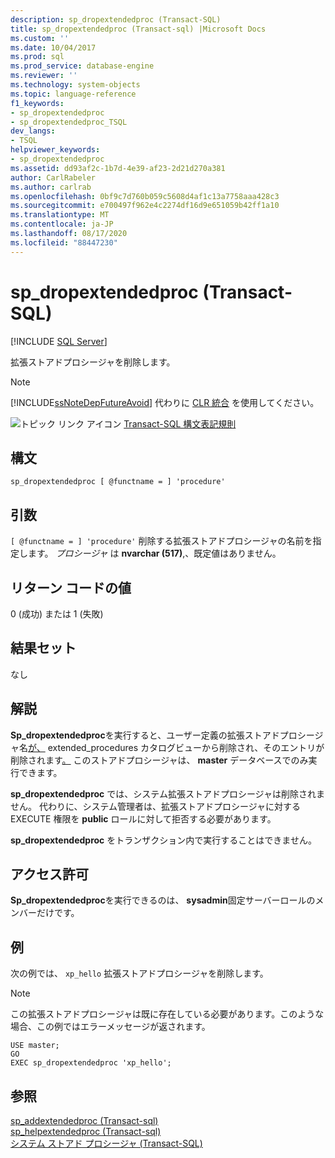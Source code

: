 ```yaml
---
description: sp_dropextendedproc (Transact-SQL)
title: sp_dropextendedproc (Transact-sql) |Microsoft Docs
ms.custom: ''
ms.date: 10/04/2017
ms.prod: sql
ms.prod_service: database-engine
ms.reviewer: ''
ms.technology: system-objects
ms.topic: language-reference
f1_keywords:
- sp_dropextendedproc
- sp_dropextendedproc_TSQL
dev_langs:
- TSQL
helpviewer_keywords:
- sp_dropextendedproc
ms.assetid: dd93af2c-1b7d-4e39-af23-2d21d270a381
author: CarlRabeler
ms.author: carlrab
ms.openlocfilehash: 0bf9c7d760b059c5608d4af1c13a7758aaa428c3
ms.sourcegitcommit: e700497f962e4c2274df16d9e651059b42ff1a10
ms.translationtype: MT
ms.contentlocale: ja-JP
ms.lasthandoff: 08/17/2020
ms.locfileid: "88447230"
---
```

# <a name="sp_dropextendedproc-transact-sql"></a>sp_dropextendedproc (Transact-SQL)
[!INCLUDE [SQL Server](../../includes/applies-to-version/sqlserver.md)]

  拡張ストアドプロシージャを削除します。  
  
> [!NOTE]  
>  [!INCLUDE[ssNoteDepFutureAvoid](../../includes/ssnotedepfutureavoid-md.md)] 代わりに [CLR 統合](../../relational-databases/clr-integration/common-language-runtime-integration-overview.md) を使用してください。  
  
  
 ![トピック リンク アイコン](../../database-engine/configure-windows/media/topic-link.gif "トピック リンク アイコン") [Transact-SQL 構文表記規則](../../t-sql/language-elements/transact-sql-syntax-conventions-transact-sql.md)  
  
## <a name="syntax"></a>構文  
  
```  
sp_dropextendedproc [ @functname = ] 'procedure'   
```  
  
## <a name="arguments"></a>引数  
`[ @functname = ] 'procedure'` 削除する拡張ストアドプロシージャの名前を指定します。 *プロシージャ* は **nvarchar (517)**,、既定値はありません。  
  
## <a name="return-code-values"></a>リターン コードの値  
 0 (成功) または 1 (失敗)  
  
## <a name="result-sets"></a>結果セット  
 なし  
  
## <a name="remarks"></a>解説  
 **Sp_dropextendedproc**を実行すると、ユーザー定義の拡張ストアドプロシージャ名[が、](../../relational-databases/system-catalog-views/sys-objects-transact-sql.md) extended_procedures カタログビューから削除され、そのエントリが削除されます[。](../../relational-databases/system-catalog-views/sys-extended-procedures-transact-sql.md) このストアドプロシージャは、 **master** データベースでのみ実行できます。  
  
**sp_dropextendedproc** では、システム拡張ストアドプロシージャは削除されません。 代わりに、システム管理者は、拡張ストアドプロシージャに対する EXECUTE 権限を **public** ロールに対して拒否する必要があります。  
  
 **sp_dropextendedproc** をトランザクション内で実行することはできません。  
  
## <a name="permissions"></a>アクセス許可  
 **Sp_dropextendedproc**を実行できるのは、 **sysadmin**固定サーバーロールのメンバーだけです。  
  
## <a name="examples"></a>例  
 次の例では、 `xp_hello` 拡張ストアドプロシージャを削除します。  
  
> [!NOTE]  
>  この拡張ストアドプロシージャは既に存在している必要があります。このような場合、この例ではエラーメッセージが返されます。  
  
```  
USE master;  
GO  
EXEC sp_dropextendedproc 'xp_hello';  
```  
  
## <a name="see-also"></a>参照  
 [sp_addextendedproc &#40;Transact-sql&#41;](../../relational-databases/system-stored-procedures/sp-addextendedproc-transact-sql.md)   
 [sp_helpextendedproc &#40;Transact-sql&#41;](../../relational-databases/system-stored-procedures/sp-helpextendedproc-transact-sql.md)   
 [システム ストアド プロシージャ &#40;Transact-SQL&#41;](../../relational-databases/system-stored-procedures/system-stored-procedures-transact-sql.md)  
  
  
